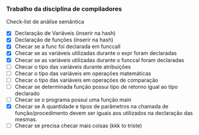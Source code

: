 ### Trabalho da disciplina de compiladores

Check-list de análise semântica

- [x] Declaração de Variáveis (inserir na hash)
- [x] Declaração de funções (inserir na hash)
- [x] Checar se a func foi declarada em funccall
- [x] Checar se as variáveis utilizadas durante o expr foram declaradas
- [x] Checar se as variáveis utilizadas durante o funccal foram declaradas
- [ ] Checar o tipo das variáveis durante atribuições
- [ ] Checar o tipo das variáveis em operações matemáticas
- [ ] Checar o tipo das variáveis em operações de comparação
- [ ] Checar se determinada função possui tipo de retorno igual ao tipo declarado
- [ ] Checar se o programa possui uma função main
- [x] Checar se A quantidade e tipos de parâmetros na chamada de função/procedimento devem ser iguais aos utilizados na declaração das mesmas.
- [ ] Checar se precisa checar mais coisas (kkk to triste)
